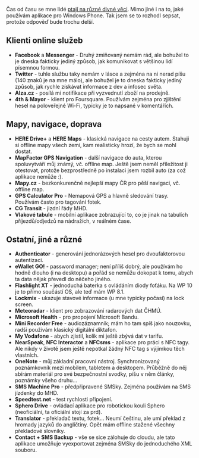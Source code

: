 <!-- dcterms:identifier = aspnetcz#5440 -->
<!-- dcterms:title = Jaké aplikace pro Windows Phone používám -->
<!-- dcterms:abstract = Čas od času se mne lidé ptají na různé divné věci. Mimo jiné i na to, jaké používám aplikace pro Windows Phone. Tak jsem se to rozhodl sepsat, protože odpověď bude trochu delší. -->
<!-- np9:categoryId = 7 -->
<!-- x4w:category = Software -->
<!-- np9:authorId = 1 -->
<!-- np9:authorEmail = michal.valasek@altairis.cz -->
<!-- dcterms:creator = Michal Altair Valášek -->
<!-- dcterms:created = 2015-09-12T15:27:54.487+02:00 -->
<!-- dcterms:date = 2015-09-12T15:27:54+02:00 -->
<!-- x4w:pictureWidth = 150 -->
<!-- x4w:pictureHeight = 150 -->
<!-- x4w:pictureUrl = /perex-pictures/20150912-jake-aplikace-pro-windows-phone-pouzivam.png -->

Čas od času se mne lidé [ptají na různé divné věci](http://ask.fm/ridercz). Mimo jiné i na to, jaké používám aplikace pro Windows Phone. Tak jsem se to rozhodl sepsat, protože odpověď bude trochu delší.

## Klienti online služeb

*   **Facebook** a **Messenger** - Druhý zmiňovaný nemám rád, ale bohužel to je dneska fakticky jediný způsob, jak komunikovat s většinou lidí písemnou formou.
*   **Twitter** - tuhle službu taky nemám v lásce a zejména na ni nerad píšu (140 znaků je na mne málo), ale bohužel je to dneska fakticky jediný způsob, jak rychle získávat informace z dev a infosec světa.
*   **Alza.cz** - posílá mi notifikace při vyzvednutí zboží na prodejně.
*   **4th & Mayor** - klient pro Foursquare. Používám zejména pro zjištění hesel na poloveřejné Wi-Fi, typicky je to napsané v komentářích.

## Mapy, navigace, doprava

*   **HERE Drive+** a **HERE Maps** - klasická navigace na cesty autem. Stahuji si offline mapy všech zemí, kam realisticky hrozí, že bych se mohl dostat.
*   **MapFactor GPS Navigation** - další navigace do auta, kterou spoluvytváří můj známý, vč. offline map. Ještě jsem neměl příležitost ji otestovat, protože bezprostředně po instalaci jsem rozbil auto (za což aplikace nemůže :).
*   **Mapy.cz** - bezkonkurenčně nejlepší mapy ČR pro pěší navigaci, vč. offline map.
*   **GPS Calculator Pro** - Nemapová GPS a hlavně sledování trasy. Používám často pro tagování fotek.
*   **CG Transit** - jizdní řády MHD.
*   **Vlakové tabule** - mobilní aplikace zobrazující to, co je jinak na tabulích příjezdů/odjedzů na nádražích, v reálném čase.

## Ostatní, jiné a různé

*   **Authenticator** - generování jednorázových hesel pro dvoufaktorovou autentizaci.
*   **eWallet GO!** - password manager; není příliš dobrý, ale používám ho hodně dlouho (i na desktopu) a pořád se nemůžu dokopat k tomu, abych ta data nějak převedl do něčeho jiného.
*   **Flashlight XT** - jednoduchá baterka s ovládáním diody foťáku. Na WP 10 je to přímo součástí OS, ale teď mám WP 8.1.
*   **Lockmix** - ukazuje stavové informace (u mne typicky počasí) na lock screen.
*   **Meteoradar** - klient pro zobrazování radarových dat ČHMÚ.
*   **Microsoft Health** - pro propojení Microsoft Bandu.
*   **Mini Recorder Free** - audiozáznamník; mám ho tam spíš jako nouzovku, radši používám klasický digitální diktafon.
*   **My Vodafone** - abych zjistil, kolik mi ještě zbývá dat v tarifu.
*   **NearSpeak**, **NFC Interactor** a **NFCsms** - aplikace pro práci s NFC tagy. Ale nikdy v životě jsem ještě nepotkal žádný NFC tag s výjimkou těch vlastních.
*   **OneNote** - můj základní pracovní nástroj. Synchronizovaný poznámkovník mezi mobilem, tabletem a desktopem. Průběžně do něj sbírám materiál pro své bezpečnostní svodky, píšu v něm články, poznámky všeho druhu...
*   **SMS Machine Pro** - předpřipravené SMSky. Zejména používám na SMS jízdenky do MHD.
*   **Speedtest.net** - test rychlosti připojení.
*   **Sphero Drive** - ovládací aplikace pro robotickou kouli Sphero (neoficiální, ta oficiální stojí za prd).
*   **Translator** - překladač textu, fotek... Neumí češtinu, ale umí překlad z hromady jazyků do angličtiny. Opět mám offline stažené všechny překladové slovníky.
*   **Contact + SMS Backup** - vše se sice zálohuje do cloudu, ale tato aplikace umožňuje vyexportovat zejména SMSky do jednoduchého XML souboru.
